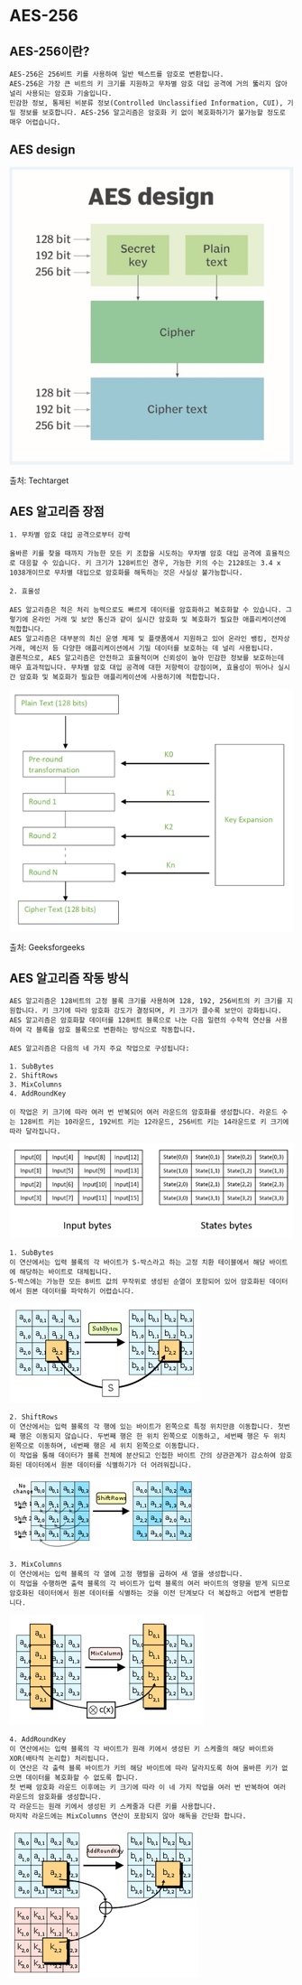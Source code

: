 # AES-256

## AES-256이란?
    AES-256은 256비트 키를 사용하여 일반 텍스트를 암호로 변환합니다. 
    AES-256은 가장 큰 비트의 키 크기를 지원하고 무차별 암호 대입 공격에 거의 뚫리지 않아 널리 사용되는 암호화 기술입니다. 
    민감한 정보, 통제된 비분류 정보(Controlled Unclassified Information, CUI), 기밀 정보를 보호합니다. AES-256 알고리즘은 암호화 키 없이 복호화하기가 불가능할 정도로 매우 어렵습니다.

## AES design
![alt text](imgs/aes-256%20design.PNG)

출처: Techtarget

## AES 알고리즘 장점
    1. 무차별 암호 대입 공격으로부터 강력
        
    올바른 키를 찾을 때까지 가능한 모든 키 조합을 시도하는 무차별 암호 대입 공격에 효율적으로 대응할 수 있습니다. 키 크기가 128비트인 경우, 가능한 키의 수는 2128또는 3.4 x 1038개이므로 무차별 대입으로 암호화를 해독하는 것은 사실상 불가능합니다.

    2. 효율성

    AES 알고리즘은 적은 처리 능력으로도 빠르게 데이터를 암호화하고 복호화할 수 있습니다. 그렇기에 온라인 거래 및 보안 통신과 같이 실시간 암호화 및 복호화가 필요한 애플리케이션에 적합합니다.
    AES 알고리즘은 대부분의 최신 운영 체제 및 플랫폼에서 지원하고 있어 온라인 뱅킹, 전자상거래, 메신저 등 다양한 애플리케이션에서 기밀 데이터를 보호하는 데 널리 사용됩니다.
    결론적으로, AES 알고리즘은 안전하고 효율적이며 신뢰성이 높아 민감한 정보를 보호하는데 매우 효과적입니다. 무차별 암호 대입 공격에 대한 저항력이 강점이며, 효율성이 뛰어나 실시간 암호화 및 복호화가 필요한 애플리케이션에 사용하기에 적합합니다.
![alt text](imgs/aes-256%20효율성.PNG)

출처: Geeksforgeeks

## AES 알고리즘 작동 방식
    AES 알고리즘은 128비트의 고정 블록 크기를 사용하며 128, 192, 256비트의 키 크기를 지원합니다. 키 크기에 따라 암호화 강도가 결정되며, 키 크기가 클수록 보안이 강화됩니다. AES 알고리즘은 암호화할 데이터를 128비트 블록으로 나눈 다음 일련의 수학적 연산을 사용하여 각 블록을 암호 블록으로 변환하는 방식으로 작동합니다.

    AES 알고리즘은 다음의 네 가지 주요 작업으로 구성됩니다:

    1. SubBytes
    2. ShiftRows
    3. MixColumns
    4. AddRoundKey

    이 작업은 키 크기에 따라 여러 번 반복되어 여러 라운드의 암호화를 생성합니다. 라운드 수는 128비트 키는 10라운드, 192비트 키는 12라운드, 256비트 키는 14라운드로 키 크기에 따라 달라집니다.
![alt text](imgs/aes동작원리-Input%20bytes.PNG)

    1. SubBytes
    이 연산에서는 입력 블록의 각 바이트가 S-박스라고 하는 고정 치환 테이블에서 해당 바이트에 해당하는 바이트로 대체됩니다.
    S-박스에는 가능한 모든 8비트 값의 무작위로 생성된 순열이 포함되어 있어 암호화된 데이터에서 원본 데이터를 파악하기 어렵습니다.
![alt text](imgs/aes-256_SubBytes.PNG)

    2. ShiftRows
    이 연산에서는 입력 블록의 각 행에 있는 바이트가 왼쪽으로 특정 위치만큼 이동합니다. 첫번째 행은 이동되지 않습니다. 두번째 행은 한 위치 왼쪽으로 이동하고, 세번째 행은 두 위치 왼쪽으로 이동하며, 네번째 행은 세 위치 왼쪽으로 이동합니다.    
    이 작업을 통해 데이터가 블록 전체에 분산되고 인접한 바이트 간의 상관관계가 감소하여 암호화된 데이터에서 원본 데이터를 식별하기가 더 어려워집니다.
![alt text](imgs/aes-256_ShiftRows.PNG)

    3. MixColumns
    이 연산에서는 입력 블록의 각 열에 고정 행렬을 곱하여 새 열을 생성합니다.
    이 작업을 수행하면 출력 블록의 각 바이트가 입력 블록의 여러 바이트의 영향을 받게 되므로 암호화된 데이터에서 원본 데이터를 식별하는 것을 이전 단계보다 더 복잡하고 어렵게 변환합니다.
![alt text](imgs/aes-256_MixColumns.PNG)

    4. AddRoundKey
    이 연산에서는 입력 블록의 각 바이트가 원래 키에서 생성된 키 스케줄의 해당 바이트와 XOR(배타적 논리합) 처리됩니다.
    이 연산은 각 출력 블록 바이트가 키의 해당 바이트에 따라 달라지도록 하여 올바른 키가 없으면 데이터를 복호화할 수 없도록 합니다. 
    첫 번째 암호화 라운드 이후에는 키 크기에 따라 이 네 가지 작업을 여러 번 반복하여 여러 라운드의 암호화를 생성합니다. 
    각 라운드는 원래 키에서 생성된 키 스케줄과 다른 키를 사용합니다. 
    마지막 라운드에는 MixColumns 연산이 포함되지 않아 해독을 간단화 합니다.
![alt text](imgs/aes-256_AddRoundkey.PNG)